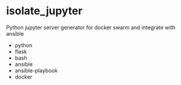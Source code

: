 # isolate_jupyter

Python jupyter server generator for docker swarm and integrate with ansible

- python
- flask
- bash
- ansible
- ansible-playbook
- docker

